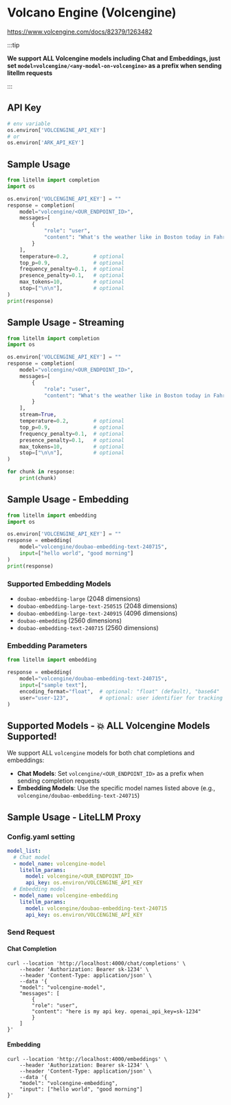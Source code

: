 # Volcano Engine (Volcengine)
https://www.volcengine.com/docs/82379/1263482

:::tip

**We support ALL Volcengine models including Chat and Embeddings, just set `model=volcengine/<any-model-on-volcengine>` as a prefix when sending litellm requests**

:::

## API Key
```python
# env variable
os.environ['VOLCENGINE_API_KEY']
# or
os.environ['ARK_API_KEY']
```

## Sample Usage
```python
from litellm import completion
import os

os.environ['VOLCENGINE_API_KEY'] = ""
response = completion(
    model="volcengine/<OUR_ENDPOINT_ID>",
    messages=[
        {
            "role": "user",
            "content": "What's the weather like in Boston today in Fahrenheit?",
        }
    ],
    temperature=0.2,        # optional
    top_p=0.9,              # optional
    frequency_penalty=0.1,  # optional
    presence_penalty=0.1,   # optional
    max_tokens=10,          # optional
    stop=["\n\n"],          # optional
)
print(response)
```

## Sample Usage - Streaming
```python
from litellm import completion
import os

os.environ['VOLCENGINE_API_KEY'] = ""
response = completion(
    model="volcengine/<OUR_ENDPOINT_ID>",
    messages=[
        {
            "role": "user",
            "content": "What's the weather like in Boston today in Fahrenheit?",
        }
    ],
    stream=True,
    temperature=0.2,        # optional
    top_p=0.9,              # optional
    frequency_penalty=0.1,  # optional
    presence_penalty=0.1,   # optional
    max_tokens=10,          # optional
    stop=["\n\n"],          # optional
)

for chunk in response:
    print(chunk)
```

## Sample Usage - Embedding
```python
from litellm import embedding
import os

os.environ['VOLCENGINE_API_KEY'] = ""
response = embedding(
    model="volcengine/doubao-embedding-text-240715",
    input=["hello world", "good morning"]
)
print(response)
```

### Supported Embedding Models
- `doubao-embedding-large` (2048 dimensions)
- `doubao-embedding-large-text-250515` (2048 dimensions)
- `doubao-embedding-large-text-240915` (4096 dimensions)
- `doubao-embedding` (2560 dimensions) 
- `doubao-embedding-text-240715` (2560 dimensions)

### Embedding Parameters
```python
from litellm import embedding

response = embedding(
    model="volcengine/doubao-embedding-text-240715",
    input=["sample text"],
    encoding_format="float",  # optional: "float" (default), "base64"
    user="user-123",          # optional: user identifier for tracking
)
```

## Supported Models - 💥 ALL Volcengine Models Supported!
We support ALL `volcengine` models for both chat completions and embeddings:
- **Chat Models**: Set `volcengine/<OUR_ENDPOINT_ID>` as a prefix when sending completion requests
- **Embedding Models**: Use the specific model names listed above (e.g., `volcengine/doubao-embedding-text-240715`)

## Sample Usage - LiteLLM Proxy

### Config.yaml setting

```yaml
model_list:
  # Chat model
  - model_name: volcengine-model
    litellm_params:
      model: volcengine/<OUR_ENDPOINT_ID>
      api_key: os.environ/VOLCENGINE_API_KEY
  # Embedding model
  - model_name: volcengine-embedding
    litellm_params:
      model: volcengine/doubao-embedding-text-240715
      api_key: os.environ/VOLCENGINE_API_KEY
```

### Send Request

#### Chat Completion
```shell
curl --location 'http://localhost:4000/chat/completions' \
    --header 'Authorization: Bearer sk-1234' \
    --header 'Content-Type: application/json' \
    --data '{
    "model": "volcengine-model",
    "messages": [
        {
        "role": "user",
        "content": "here is my api key. openai_api_key=sk-1234"
        }
    ]
}'
```

#### Embedding
```shell
curl --location 'http://localhost:4000/embeddings' \
    --header 'Authorization: Bearer sk-1234' \
    --header 'Content-Type: application/json' \
    --data '{
    "model": "volcengine-embedding",
    "input": ["hello world", "good morning"]
}'
```